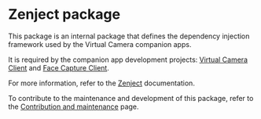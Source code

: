 # Zenject package

This package is an internal package that defines the dependency injection framework used by the Virtual Camera companion apps.

It is required by the companion app development projects: [Virtual Camera Client](../../CompanionApps/VirtualCamera/VirtualCameraClient) and [Face Capture Client](../../CompanionApps/FaceCapture/FaceCaptureClient).

For more information, refer to the [Zenject](https://github.com/modesttree/zenject) documentation.

To contribute to the maintenance and development of this package, refer to the [Contribution and maintenance](../../CONTRIBUTING.md) page.
